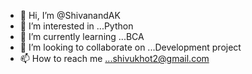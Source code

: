 - 👋 Hi, I’m @ShivanandAK
- 👀 I’m interested in ...Python
- 🌱 I’m currently learning ...BCA
- 💞️ I’m looking to collaborate on ...Development project
- 📫 How to reach me ...shivukhot2@gmail.com

<!---
ShivanandAK/ShivanandAK is a ✨ special ✨ repository because its `README.md` (this file) appears on your GitHub profile.
You can click the Preview link to take a look at your changes.
--->
